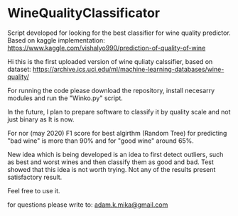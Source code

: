 # WineQualityClassificator
Script developed for looking for the best classifier for wine quality predictor. Based on kaggle implementation: https://www.kaggle.com/vishalyo990/prediction-of-quality-of-wine

Hi this is the first uploaded version of wine quliaty calssifier, based on dataset: https://archive.ics.uci.edu/ml/machine-learning-databases/wine-quality/

For running the code please download the repository, install necesarry modules and run the "Winko.py" script.

In the future, I plan to prepare software to classify it by quality scale and not just binary as It is now. 

For nor (may 2020) F1 score for best algirthm (Random Tree) for predicting "bad wine" is more than 90% and for "good wine" around 65%.

New idea which is being developed is an idea to first detect outliers, such as best and worst wines and then classify them as good and bad.
Test showed that this idea is not worth trying. Not any of the results present satisfactory result. 


Feel free to use it.

for questions please write to: adam.k.mika@gmail.com
